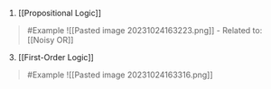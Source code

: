 1. [[Propositional Logic]]
>	#Example 
>	![[Pasted image 20231024163223.png]]
	- Related to: [[Noisy OR]]

3. [[First-Order Logic]]
>	#Example 
>	![[Pasted image 20231024163316.png]]